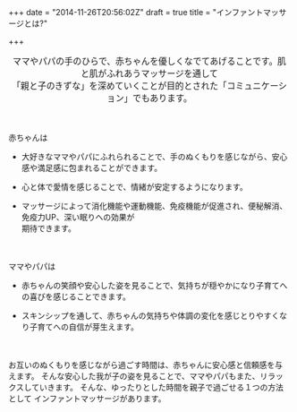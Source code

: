 +++
date = "2014-11-26T20:56:02Z"
draft = true
title = "インファントマッサージとは?"

+++

<p style="text-align: center; font-size: 1.1em">
ママやパパの手のひらで、赤ちゃんを優しくなでてあげることです。肌と肌がふれあうマッサージを通して<br>
「親と子のきずな」を深めていくことが目的とされた「コミュニケーション」でもあります。
</p>

<br>
<br>
赤ちゃんは

* 大好きなママやパパにふれられることで、手のぬくもりを感じながら、安心感や満足感に包まれることができます。

* 心と体で愛情を感じることで、情緒が安定するようになります。

* マッサージによって消化機能や運動機能、免疫機能が促進され、便秘解消、免疫力UP、深い眠りへの効果が<br>
  期待できます。

<br>
<br>
ママやパパは

* 赤ちゃんの笑顔や安心した姿を見ることで、気持ちが穏やかになり子育てへの喜びを感じることできます。

* スキンシップを通して、赤ちゃんの気持ちや体調の変化を感じとりやすくなり子育てへの自信が芽生えます。

<br>
<br>
お互いのぬくもりを感じながら過ごす時間は、赤ちゃんに安心感と信頼感を与えます。
そんな安心した我が子の姿を見ることで、ママやパパもまた、リラックスしていきます。
そんな、ゆったりとした時間を親子で過ごせる１つの方法として
インファントマッサージがあります。


